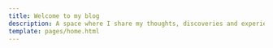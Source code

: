 ```yaml
---
title: Welcome to my blog
description: A space where I share my thoughts, discoveries and experiences
template: pages/home.html
---
```

